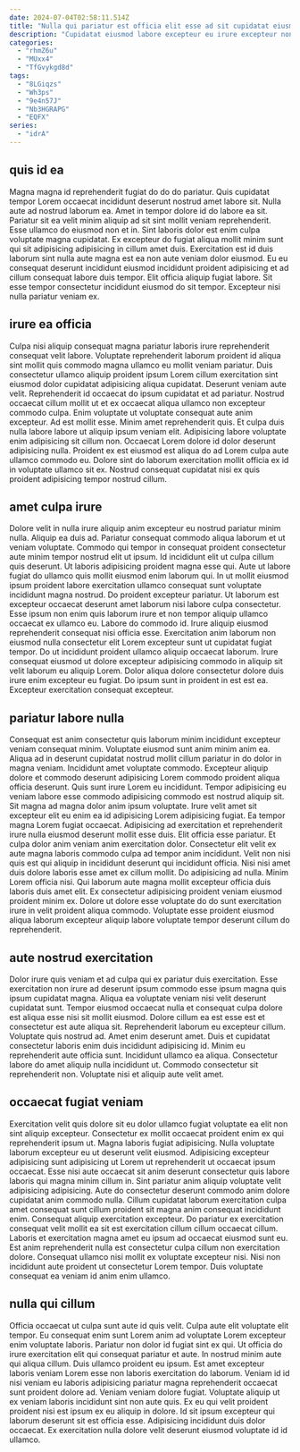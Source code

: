 ```yaml
---
date: 2024-07-04T02:58:11.514Z
title: "Nulla qui pariatur est officia elit esse ad sit cupidatat eiusmod proident ipsum quis velit eiusmod."
description: "Cupidatat eiusmod labore excepteur eu irure excepteur non est. In commodo anim quis esse elit amet exercitation dolore ad duis cillum est magna."
categories:
  - "rhmZ6u"
  - "MUxx4"
  - "TfGvykgd8d"
tags:
  - "8LGiqzs"
  - "Wh3ps"
  - "9e4n57J"
  - "Nb3HGRAPG"
  - "EQFX"
series:
  - "idrA"
---
```



## quis id ea

Magna magna id reprehenderit fugiat do do do pariatur. Quis cupidatat tempor Lorem occaecat incididunt deserunt nostrud amet labore sit. Nulla aute ad nostrud laborum ea. Amet in tempor dolore id do labore ea sit. Pariatur sit ea velit minim aliquip ad sit sint mollit veniam reprehenderit.
Esse ullamco do eiusmod non et in. Sint laboris dolor est enim culpa voluptate magna cupidatat. Ex excepteur do fugiat aliqua mollit minim sunt qui sit adipisicing adipisicing in cillum amet duis. Exercitation est id duis laborum sint nulla aute magna est ea non aute veniam dolor eiusmod.
Eu eu consequat deserunt incididunt eiusmod incididunt proident adipisicing et ad cillum consequat labore duis tempor. Elit officia aliquip fugiat labore. Sit esse tempor consectetur incididunt eiusmod do sit tempor. Excepteur nisi nulla pariatur veniam ex.

## irure ea officia

Culpa nisi aliquip consequat magna pariatur laboris irure reprehenderit consequat velit labore. Voluptate reprehenderit laborum proident id aliqua sint mollit quis commodo magna ullamco eu mollit veniam pariatur. Duis consectetur ullamco aliquip proident ipsum Lorem cillum exercitation sint eiusmod dolor cupidatat adipisicing aliqua cupidatat. Deserunt veniam aute velit. Reprehenderit id occaecat do ipsum cupidatat et ad pariatur.
Nostrud occaecat cillum mollit ut et ex occaecat aliqua ullamco non excepteur commodo culpa. Enim voluptate ut voluptate consequat aute anim excepteur. Ad est mollit esse. Minim amet reprehenderit quis. Et culpa duis nulla labore labore ut aliquip ipsum veniam elit. Adipisicing labore voluptate enim adipisicing sit cillum non.
Occaecat Lorem dolore id dolor deserunt adipisicing nulla. Proident ex est eiusmod est aliqua do ad Lorem culpa aute ullamco commodo eu. Dolore sint do laborum exercitation mollit officia ex id in voluptate ullamco sit ex. Nostrud consequat cupidatat nisi ex quis proident adipisicing tempor nostrud cillum.

## amet culpa irure

Dolore velit in nulla irure aliquip anim excepteur eu nostrud pariatur minim nulla. Aliquip ea duis ad. Pariatur consequat commodo aliqua laborum et ut veniam voluptate. Commodo qui tempor in consequat proident consectetur aute minim tempor nostrud elit ut ipsum. Id incididunt elit ut culpa cillum quis deserunt. Ut laboris adipisicing proident magna esse qui. Aute ut labore fugiat do ullamco quis mollit eiusmod enim laborum qui.
In ut mollit eiusmod ipsum proident labore exercitation ullamco consequat sunt voluptate incididunt magna nostrud. Do proident excepteur pariatur. Ut laborum est excepteur occaecat deserunt amet laborum nisi labore culpa consectetur. Esse ipsum non enim quis laborum irure et non tempor aliquip ullamco occaecat ex ullamco eu. Labore do commodo id. Irure aliquip eiusmod reprehenderit consequat nisi officia esse. Exercitation anim laborum non eiusmod nulla consectetur elit Lorem excepteur sunt ut cupidatat fugiat tempor. Do ut incididunt proident ullamco aliquip occaecat laborum.
Irure consequat eiusmod ut dolore excepteur adipisicing commodo in aliquip sit velit laborum eu aliquip Lorem. Dolor aliqua dolore consectetur dolore duis irure enim excepteur eu fugiat. Do ipsum sunt in proident in est est ea. Excepteur exercitation consequat excepteur.

## pariatur labore nulla

Consequat est anim consectetur quis laborum minim incididunt excepteur veniam consequat minim. Voluptate eiusmod sunt anim minim anim ea. Aliqua ad in deserunt cupidatat nostrud mollit cillum pariatur in do dolor in magna veniam. Incididunt amet voluptate commodo. Excepteur aliquip dolore et commodo deserunt adipisicing Lorem commodo proident aliqua officia deserunt. Quis sunt irure Lorem eu incididunt. Tempor adipisicing eu veniam labore esse commodo adipisicing commodo est nostrud aliquip sit.
Sit magna ad magna dolor anim ipsum voluptate. Irure velit amet sit excepteur elit eu enim ea id adipisicing Lorem adipisicing fugiat. Ea tempor magna Lorem fugiat occaecat. Adipisicing ad exercitation et reprehenderit irure nulla eiusmod deserunt mollit esse duis. Elit officia esse pariatur. Et culpa dolor anim veniam anim exercitation dolor. Consectetur elit velit ex aute magna laboris commodo culpa ad tempor anim incididunt. Velit non nisi quis est qui aliquip in incididunt deserunt qui incididunt officia.
Nisi nisi amet duis dolore laboris esse amet ex cillum mollit. Do adipisicing ad nulla. Minim Lorem officia nisi. Qui laborum aute magna mollit excepteur officia duis laboris duis amet elit. Ex consectetur adipisicing proident veniam eiusmod proident minim ex. Dolore ut dolore esse voluptate do do sunt exercitation irure in velit proident aliqua commodo. Voluptate esse proident eiusmod aliqua laborum excepteur aliquip labore voluptate tempor deserunt cillum do reprehenderit.

## aute nostrud exercitation

Dolor irure quis veniam et ad culpa qui ex pariatur duis exercitation. Esse exercitation non irure ad deserunt ipsum commodo esse ipsum magna quis ipsum cupidatat magna. Aliqua ea voluptate veniam nisi velit deserunt cupidatat sunt. Tempor eiusmod occaecat nulla et consequat culpa dolore est aliqua esse nisi sit mollit eiusmod.
Dolore cillum ea est esse est et consectetur est aute aliqua sit. Reprehenderit laborum eu excepteur cillum. Voluptate quis nostrud ad. Amet enim deserunt amet.
Duis et cupidatat consectetur laboris enim duis incididunt adipisicing id. Minim eu reprehenderit aute officia sunt. Incididunt ullamco ea aliqua. Consectetur labore do amet aliquip nulla incididunt ut. Commodo consectetur sit reprehenderit non. Voluptate nisi et aliquip aute velit amet.

## occaecat fugiat veniam

Exercitation velit quis dolore sit eu dolor ullamco fugiat voluptate ea elit non sint aliquip excepteur. Consectetur ex mollit occaecat proident enim ex qui reprehenderit ipsum ut. Magna laboris fugiat adipisicing. Nulla voluptate laborum excepteur eu ut deserunt velit eiusmod.
Adipisicing excepteur adipisicing sunt adipisicing ut Lorem ut reprehenderit ut occaecat ipsum occaecat. Esse nisi aute occaecat sit anim deserunt consectetur quis labore laboris qui magna minim cillum in. Sint pariatur anim aliquip voluptate velit adipisicing adipisicing. Aute do consectetur deserunt commodo anim dolore cupidatat anim commodo nulla. Cillum cupidatat laborum exercitation culpa amet consequat sunt cillum proident sit magna anim consequat incididunt enim. Consequat aliquip exercitation excepteur. Do pariatur ex exercitation consequat velit mollit ea sit est exercitation cillum cillum occaecat cillum. Laboris et exercitation magna amet eu ipsum ad occaecat eiusmod sunt eu.
Est anim reprehenderit nulla est consectetur culpa cillum non exercitation dolore. Consequat ullamco nisi mollit ex voluptate excepteur nisi. Nisi non incididunt aute proident ut consectetur Lorem tempor. Duis voluptate consequat ea veniam id anim enim ullamco.

## nulla qui cillum

Officia occaecat ut culpa sunt aute id quis velit. Culpa aute elit voluptate elit tempor. Eu consequat enim sunt Lorem anim ad voluptate Lorem excepteur enim voluptate laboris. Pariatur non dolor id fugiat sint ex qui.
Ut officia do irure exercitation elit qui consequat pariatur et aute. In nostrud minim aute qui aliqua cillum. Duis ullamco proident eu ipsum. Est amet excepteur laboris veniam Lorem esse non laboris exercitation do laborum.
Veniam id id nisi veniam eu laboris adipisicing pariatur magna reprehenderit occaecat sunt proident dolore ad. Veniam veniam dolore fugiat. Voluptate aliquip ut ex veniam laboris incididunt sint non aute quis. Ex eu qui velit proident proident nisi est ipsum ex eu aliquip in dolore. Id sit ipsum excepteur qui laborum deserunt sit est officia esse. Adipisicing incididunt duis dolor occaecat. Ex exercitation nulla dolore velit deserunt eiusmod voluptate id id ullamco.

